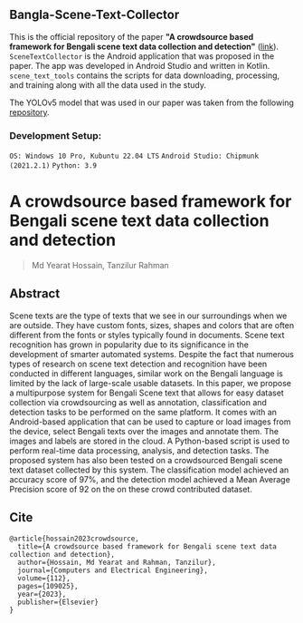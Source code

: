 ## Bangla-Scene-Text-Collector

This is the official repository of the paper  **"A crowdsource based framework for Bengali scene text data collection and detection"** ([link](https://doi.org/10.1016/j.compeleceng.2023.109025)).
`SceneTextCollector` is the Android application that was proposed in the paper. The app was developed in Android Studio and written in Kotlin.
`scene_text_tools` contains the scripts for data downloading, processing, and training along with all the data used in the study.

The YOLOv5 model that was used in our paper was taken from  the following [repository](https://github.com/ultralytics/yolov5).

### Development Setup:
`OS: Windows 10 Pro, Kubuntu 22.04 LTS`
`Android Studio: Chipmunk (2021.2.1)`
`Python: 3.9`

# **A crowdsource based framework for Bengali scene text data collection and detection**
> Md Yearat Hossain, Tanzilur Rahman

## Abstract

Scene texts are the type of texts that we see in our surroundings when we are outside. They have custom fonts, sizes, shapes and colors that are often different from the fonts or styles typically found in documents. 
Scene text recognition has grown in popularity due to its significance in the development of smarter automated systems. 
Despite the fact that numerous types of research on scene text detection and recognition have been conducted in different languages, similar work on the Bengali language is limited by the lack of large-scale usable datasets.
In this paper, we propose a multipurpose system for Bengali Scene text that allows for easy dataset collection via crowdsourcing as well as annotation, classification and detection tasks to be performed on the same platform.
It comes with an Android-based application that can be used to capture or load images from the device, select Bengali texts over the images and annotate them. The images and labels are stored in the cloud. 
A Python-based script is used to perform real-time data processing, analysis, and detection tasks. The proposed system has also been tested on a crowdsourced Bengali scene text dataset collected by this system. 
The classification model achieved an accuracy score of 97%, and the detection model achieved a Mean Average Precision score of 92 on the on these crowd contributed dataset.

## Cite
```
@article{hossain2023crowdsource,
  title={A crowdsource based framework for Bengali scene text data collection and detection},
  author={Hossain, Md Yearat and Rahman, Tanzilur},
  journal={Computers and Electrical Engineering},
  volume={112},
  pages={109025},
  year={2023},
  publisher={Elsevier}
}
```
